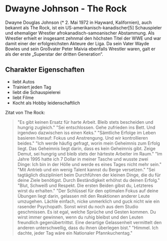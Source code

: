 # Dwayne Johnson - The Rock
Dwayne Douglas Johnson (* 2. Mai 1972 in Hayward, Kalifornien), auch bekannt als The Rock, 
ist ein US-amerikanisch-kanadischer[5] Schauspieler und ehemaliger Wrestler afrokanadisch-samoanischer 
Abstammung. Als Wrestler erhielt er insgesamt zehnmal den höchsten Titel der WWE und war damit einer der 
erfolgreichsten Akteure der Liga. Da sein Vater Wayde Bowles und sein Großvater Peter Maivia ebenfalls 
Wrestler waren, galt er als der erste „Superstar der dritten Generation“.

## Charakter Eigenschaften
* liebt Autos
* Trainiert jeden Tag
* liebt die Schauspielerei
* liebt Filme
* Kocht als Hobby leidenschaftlich

Zitat von The Rock:
> "Es gibt keinen Ersatz für harte Arbeit. Bleib stets bescheiden und hungrig zugleich."
> "Sei entschlossen. Gehe zufrieden ins Bett. Und irgendwo dazwischen iss einen Keks."
> "Sämtliche Erfolge im Leben basieren hierauf: Fokus und Anstrengung. Und wir kontrollieren beides."
> "Ich werde häufig gefragt, worin mein Geheimnis zum Erfolg liegt. Das Geheimnis liegt darin, dass es kein Geheimnis gibt. 
>  Zeige Demut, sei hungrig und bleib stets der härteste Arbeiter im Raum."
> "Im Jahre 1995 hatte ich 7 Dollar in meiner Tasche und wusste zwei Dinge: Ich bin in der Hölle und werde es eines Tages nicht mehr sein."
> "Mit Antrieb und ein wenig Talent kannst du Berge versetzen."
> "Sei tagtäglich diszipliniert beim Durchführen der kleinen Dinge, die du für deine Ziele benötigst. Durch Beständigkeit erhöhst du deinen Erfolg."
> "Blut, Schweiß und Respekt. Die ersten Beiden gibst du, Letzteres wirst du erhalten."
> "Der Schlüssel für den optimalen Fokus auf deine Übungen liegt darin, gelassen mit den Reaktionen anderer Leute umzugehen. Lächle einfach,
>  nicke unmerklich und guck nicht wie ein rasender Psychopath. Sonst wirst du noch aus dem Studio geschmissen. Es ist egal, welche Sprüche
>  und Gesten kommen. Du wirst immer gewinnen, wenn du ruhig bleibst und den Leuten freundlich gegenübertrittst. Eine derartige Gelassenheit 
>  vermittelt den anderen unterschwellig, dass du ihnen überlegen bist."
> "Himmel. Ich dachte, jeder Tag wäre ein Nationaler Pfannkuchentag."